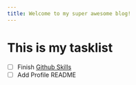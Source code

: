 ```yaml
---
title: Welcome to my super awesome blog!
---
```

# This is my tasklist

- [ ] Finish [Github Skills](skills.github.com)
- [ ] Add Profile README 
